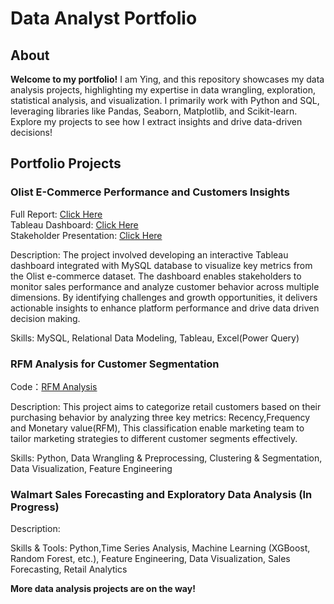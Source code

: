 
# Data Analyst Portfolio
## About 

**Welcome to my portfolio!** I am Ying, and this repository showcases my data analysis projects, highlighting my expertise in data wrangling, exploration, statistical analysis, and visualization. I primarily work with Python and SQL, leveraging libraries like Pandas, Seaborn, Matplotlib, and Scikit-learn. Explore my projects to see how I extract insights and drive data-driven decisions!


## Portfolio Projects


### Olist E-Commerce Performance and Customers Insights 

Full Report: [Click Here](https://github.com/yingzhang-da/Olist_E-Commerce_Data_Analysis)  
Tableau Dashboard: [Click Here](https://public.tableau.com/app/profile/ying.zhang2739/viz/OlistE-CommercePerformanceandCustomersInsights/KPIsSummary)  
Stakeholder Presentation: [Click Here](https://docs.google.com/presentation/d/1BANIRmxoFIX8FTlIWr5cwrdrE1XaBONxXXgfg82vAS0/edit?usp=sharing)

Description: The project involved developing an interactive Tableau dashboard integrated with MySQL database to visualize key metrics from the Olist e-commerce dataset. The dashboard enables stakeholders to monitor sales performance and analyze customer behavior across multiple dimensions. By identifying challenges and growth opportunities, it delivers actionable insights to enhance platform performance and drive data driven decision making.

Skills: MySQL, Relational Data Modeling, Tableau, Excel(Power Query) 


### RFM Analysis for Customer Segmentation

Code：[RFM Analysis](https://github.com/yingzhang-da/PortfolioProjects/blob/main/RFM%20Analysis%20for%20Customer%20Segmentation.ipynb)

Description: This project aims to categorize retail customers based on their purchasing behavior by analyzing three key metrics: Recency,Frequency and Monetary value(RFM), This classification enable marketing team to tailor marketing strategies to different customer segments effectively.

Skills: Python, Data Wrangling & Preprocessing, Clustering & Segmentation, Data Visualization, Feature Engineering


### Walmart Sales Forecasting and Exploratory Data Analysis (In Progress)

Description:


Skills & Tools: Python,Time Series Analysis, Machine Learning (XGBoost, Random Forest, etc.), Feature Engineering, Data Visualization, Sales Forecasting, Retail Analytics





**More data analysis projects are on the way!**
